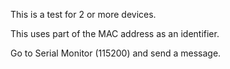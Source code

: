 This is a test for 2 or more devices.

This uses part of the MAC address as an identifier.

Go to Serial Monitor (115200) and send a message. 
